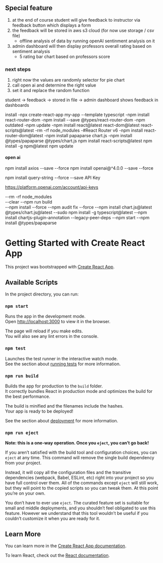 ## Special feature
1. at the end of course student will give feedback to instructor via feedback button which displays a form
2. the feedback will be stored in aws s3 cloud (for now use storage / csv file)
   - offline analysis of data by running openAI sentinment analysis on it
3. admin dashboard will then display professors overall rating based on sentiment analysis
   - 5 rating bar chart based on professors score


### next steps
1. right now the values are randomly selector for pie chart
2. call open ai and determine the right value
3. set it and replace the random function

student -> feedback -> stored in file -> admin dashboard shows feedback in dashboards


install 
-npx create-react-app my-app --template typescript
-npm install react-router-dom
-npm install --save @types/react-router-dom
-npm outdated
-npm update
-npm install react@latest react-dom@latest react-scripts@latest
-rm -rf node_modules
-#React Router v6
-npm install react-router-dom@latest
-npm install papaparse chart.js <!---for papaparse and chart.js/auto --> 
-npm install @types/papaparse @types/chart.js
npm install react-scripts@latest
npm install -g npm@latest
npm update

#### open ai
npm install axios --save --force
npm install openai@^4.0.0 --save --force

npm install query-string --force --save
API Key

https://platform.openai.com/account/api-keys


--rm -rf node_modules      
--clear
--npm run build   
--npm install --force
--npm audit fix --force 
--npm install chart.js@latest @types/chart.js@latest
--sudo npm install -g typescript@latest
--npm install chartjs-plugin-annotation --legacy-peer-deps
--npm start
--npm install @types/papaparse

# Getting Started with Create React App

This project was bootstrapped with [Create React App](https://github.com/facebook/create-react-app).

## Available Scripts

In the project directory, you can run:

### `npm start`

Runs the app in the development mode.\
Open [http://localhost:3000](http://localhost:3000) to view it in the browser.

The page will reload if you make edits.\
You will also see any lint errors in the console.

### `npm test`

Launches the test runner in the interactive watch mode.\
See the section about [running tests](https://facebook.github.io/create-react-app/docs/running-tests) for more information.

### `npm run build`

Builds the app for production to the `build` folder.\
It correctly bundles React in production mode and optimizes the build for the best performance.

The build is minified and the filenames include the hashes.\
Your app is ready to be deployed!

See the section about [deployment](https://facebook.github.io/create-react-app/docs/deployment) for more information.

### `npm run eject`

**Note: this is a one-way operation. Once you `eject`, you can’t go back!**

If you aren’t satisfied with the build tool and configuration choices, you can `eject` at any time. This command will remove the single build dependency from your project.

Instead, it will copy all the configuration files and the transitive dependencies (webpack, Babel, ESLint, etc) right into your project so you have full control over them. All of the commands except `eject` will still work, but they will point to the copied scripts so you can tweak them. At this point you’re on your own.

You don’t have to ever use `eject`. The curated feature set is suitable for small and middle deployments, and you shouldn’t feel obligated to use this feature. However we understand that this tool wouldn’t be useful if you couldn’t customize it when you are ready for it.

## Learn More

You can learn more in the [Create React App documentation](https://facebook.github.io/create-react-app/docs/getting-started).

To learn React, check out the [React documentation](https://reactjs.org/).
